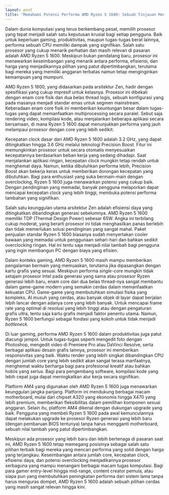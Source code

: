 ```yaml
---
layout: post
title: "Memahami Potensi Performa AMD Ryzen 5 1600: Sebuah Tinjauan Mendalam"
---
```


Dalam dunia komputasi yang terus berkembang pesat, memilih prosesor yang tepat menjadi salah satu keputusan krusial bagi setiap pengguna. Baik untuk keperluan gaming, produktivitas, maupun tugas-tugas berat lainnya, performa sebuah CPU memiliki dampak yang signifikan. Salah satu prosesor yang cukup menarik perhatian dan masih relevan di pasaran adalah AMD Ryzen 5 1600. Meskipun bukan pendatang baru, prosesor ini menawarkan keseimbangan yang menarik antara performa, efisiensi, dan harga yang menjadikannya pilihan yang patut dipertimbangkan, terutama bagi mereka yang memiliki anggaran terbatas namun tetap menginginkan kemampuan yang mumpuni.

AMD Ryzen 5 1600, yang didasarkan pada arsitektur Zen, hadir dengan spesifikasi yang cukup impresif untuk kelasnya. Prosesor ini dibekali dengan enam core fisik dan dua belas thread logis, sebuah konfigurasi yang pada masanya menjadi standar emas untuk segmen mainstream. Keberadaan enam core fisik ini memberikan keuntungan besar dalam tugas-tugas yang dapat memanfaatkan multiprocessing secara paralel. Sebut saja rendering video, kompilasi kode, atau menjalankan beberapa aplikasi secara bersamaan, di mana Ryzen 5 1600 dapat menunjukkan performa yang jauh melampaui prosesor dengan core yang lebih sedikit.

Kecepatan clock dasar dari AMD Ryzen 5 1600 adalah 3.2 GHz, yang dapat ditingkatkan hingga 3.6 GHz melalui teknologi Precision Boost. Fitur ini memungkinkan prosesor untuk secara otomatis menyesuaikan kecepatannya berdasarkan beban kerja yang sedang dihadapi. Saat menjalankan aplikasi ringan, kecepatan clock mungkin tetap rendah untuk menghemat daya. Namun, ketika dibutuhkan performa lebih, Precision Boost akan bekerja keras untuk memberikan dorongan kecepatan yang dibutuhkan. Bagi para enthusiast yang suka bermain-main dengan overclocking, Ryzen 5 1600 juga menawarkan potensi yang cukup baik. Dengan pendinginan yang memadai, banyak pengguna melaporkan dapat mencapai kecepatan clock yang lebih tinggi, membuka potensi performa tambahan yang signifikan.

Salah satu keunggulan utama arsitektur Zen adalah efisiensi daya yang ditingkatkan dibandingkan generasi sebelumnya. AMD Ryzen 5 1600 memiliki TDP (Thermal Design Power) sebesar 65W. Angka ini terbilang cukup moderat, yang berarti prosesor ini tidak menghasilkan panas berlebih dan tidak memerlukan solusi pendinginan yang sangat mahal. Paket penjualan standar Ryzen 5 1600 biasanya sudah menyertakan cooler bawaan yang memadai untuk penggunaan sehari-hari dan bahkan sedikit overclocking ringan. Hal ini tentu saja menjadi nilai tambah bagi pengguna yang ingin membangun PC dengan biaya yang efisien.

Dalam konteks gaming, AMD Ryzen 5 1600 masih mampu memberikan pengalaman bermain yang memuaskan, terutama jika dipasangkan dengan kartu grafis yang sesuai. Meskipun performa *single-core* mungkin tidak setajam prosesor Intel pada generasi yang sama atau prosesor Ryzen generasi lebih baru, enam core dan dua belas thread-nya sangat membantu dalam game-game modern yang semakin cerdas dalam memanfaatkan kekuatan CPU. Game-game yang membutuhkan simulasi fisika yang kompleks, AI musuh yang cerdas, atau banyak objek di layar dapat berjalan lebih lancar dengan adanya core yang lebih banyak. Untuk mencapai frame rate yang optimal di resolusi yang lebih tinggi atau dengan pengaturan grafis ultra, tentu saja kartu grafis menjadi faktor penentu utama. Namun, Ryzen 5 1600 berfungsi sebagai fondasi yang kokoh untuk tidak menjadi *bottleneck*.

Di luar gaming, performa AMD Ryzen 5 1600 dalam produktivitas juga patut diacungi jempol. Untuk tugas-tugas seperti mengedit foto dengan Photoshop, mengedit video di Premiere Pro atau DaVinci Resolve, serta berbagai aplikasi desain grafis lainnya, prosesor ini memberikan responsivitas yang baik. Waktu render yang lebih singkat dibandingkan CPU dengan jumlah core yang lebih sedikit akan sangat terasa manfaatnya, menghemat waktu berharga bagi para profesional kreatif atau bahkan hobiis yang serius. Bagi para pengembang software, kompilasi kode yang lebih cepat juga dapat meningkatkan alur kerja secara signifikan.

Platform AM4 yang digunakan oleh AMD Ryzen 5 1600 juga menawarkan keunggulan jangka panjang. Platform ini mendukung berbagai macam motherboard, mulai dari chipset A320 yang ekonomis hingga X470 yang lebih premium, memberikan fleksibilitas dalam pemilihan komponen sesuai anggaran. Selain itu, platform AM4 dikenal dengan dukungan upgrade yang baik. Pengguna yang membeli Ryzen 5 1600 pada awal kemunculannya dapat melakukan upgrade ke prosesor Ryzen generasi yang lebih baru (dengan pembaruan BIOS tentunya) tanpa harus mengganti motherboard, sebuah nilai tambah yang patut dipertimbangkan.

Meskipun ada prosesor yang lebih baru dan lebih bertenaga di pasaran saat ini, AMD Ryzen 5 1600 tetap memegang posisinya sebagai salah satu pilihan terbaik bagi mereka yang mencari performa yang solid dengan harga yang terjangkau. Keseimbangan antara jumlah core, kecepatan clock, efisiensi daya, dan potensi overclocking menjadikannya prosesor serbaguna yang mampu menangani berbagai macam tugas komputasi. Bagi para gamer entry-level hingga mid-range, content creator pemula, atau siapa pun yang membutuhkan peningkatan performa dari sistem lama tanpa harus menguras dompet, AMD Ryzen 5 1600 adalah sebuah pilihan cerdas yang masih sangat relevan hingga kini.
